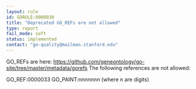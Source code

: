 ```yaml
---
layout: rule
id: GORULE:0000030
title: "Deprecated GO_REFs are not allowed"
type: report
fail_mode: soft
status: implemented
contact: "go-quality@mailman.stanford.edu"
---
```

GO_REFs are here: https://github.com/geneontology/go-site/tree/master/metadata/gorefs
The following references are not allowed:

GO_REF:0000033
GO_PAINT:nnnnnnn
(where n are digits)
